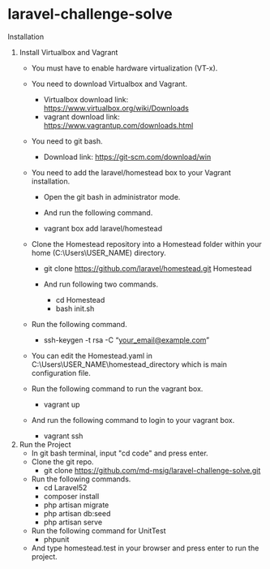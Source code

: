 # laravel-challenge-solve

Installation
1.	Install Virtualbox and Vagrant
    - You must have to enable hardware virtualization (VT-x).
    - You need to download Virtualbox and Vagrant. 
        - Virtualbox download link: https://www.virtualbox.org/wiki/Downloads 
        - vagrant download link: https://www.vagrantup.com/downloads.html
    - You need to git bash. 
        - Download link: https://git-scm.com/download/win
    - You need to add the laravel/homestead box to your Vagrant installation. 
        - Open the git bash in administrator mode. 
        - And run the following command.

        - vagrant box add laravel/homestead

    - Clone the Homestead repository into a Homestead folder within your home (C:\Users\USER_NAME) directory.
        - git clone https://github.com/laravel/homestead.git Homestead

        - And run following two commands.
            - cd Homestead 
            - bash init.sh

    - Run the following command.
        - ssh-keygen -t rsa -C “your_email@example.com”
    - You can edit the Homestead.yaml in C:\Users\USER_NAME\homestead_directory which is main configuration file.
    - Run the following command to run the vagrant box. 
        - vagrant up
    - And run the following command to login to your vagrant box. 
        - vagrant ssh
2.	Run the Project
    - In git bash terminal, input "cd code" and press enter.
    - Clone the git repo. 
        - git clone https://github.com/md-msig/laravel-challenge-solve.git
    - Run the following commands.      
        - cd Laravel52 
        - composer install
        - php artisan migrate
        - php artisan db:seed
        - php artisan serve
    - Run the following command for UnitTest
        - phpunit
    - And type homestead.test in your browser and press enter to run the project.


